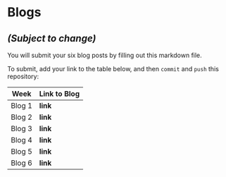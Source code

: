 # Blogs
## _(Subject to change)_

You will submit your six blog posts by filling out this markdown file.

To submit, add your link to the table below, and then `commit` and `push` this repository:

| Week   | Link to Blog |
| ------ | ---------|
| Blog 1 | **link** |
| Blog 2 | **link** |
| Blog 3 | **link** |
| Blog 4 | **link** |
| Blog 5 | **link** |
| Blog 6 | **link** |